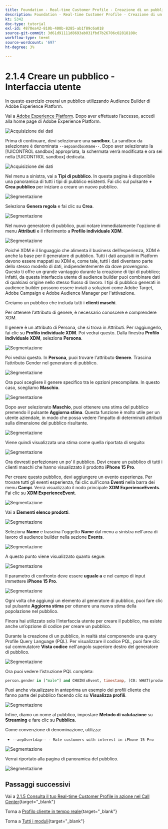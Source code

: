 ```yaml
---
title: Foundation - Real-time Customer Profile - Creazione di un pubblico - Interfaccia utente
description: Foundation - Real-time Customer Profile - Creazione di un pubblico - Interfaccia utente
kt: 5342
doc-type: tutorial
exl-id: 4870ea42-810b-400b-8285-ab1f89c6a018
source-git-commit: 3d61d91111d8693ab031fbd7b26706c02818108c
workflow-type: tm+mt
source-wordcount: '697'
ht-degree: 3%

---
```


# 2.1.4 Creare un pubblico - Interfaccia utente

In questo esercizio creerai un pubblico utilizzando Audience Builder di Adobe Experience Platform.

Vai a [Adobe Experience Platform](https://experience.adobe.com/platform). Dopo aver effettuato l’accesso, accedi alla home page di Adobe Experience Platform.

![Acquisizione dei dati](./../../../../modules/delivery-activation/datacollection/dc1.2/images/home.png)

Prima di continuare, devi selezionare una **sandbox**. La sandbox da selezionare è denominata ``--aepSandboxName--``. Dopo aver selezionato la [!UICONTROL sandbox] appropriata, la schermata verrà modificata e ora sei nella [!UICONTROL sandbox] dedicata.

![Acquisizione dei dati](./../../../../modules/delivery-activation/datacollection/dc1.2/images/sb1.png)

Nel menu a sinistra, vai a **Tipi di pubblico**. In questa pagina è disponibile una panoramica di tutti i tipi di pubblico esistenti. Fai clic sul pulsante **+ Crea pubblico** per iniziare a creare un nuovo pubblico.

![Segmentazione](./images/menuseg.png)

Seleziona **Genera regola** e fai clic su **Crea**.

![Segmentazione](./images/menusegbr.png)

Nel nuovo generatore di pubblico, puoi notare immediatamente l&#39;opzione di menu **Attributi** e il riferimento a **Profilo individuale XDM**.

![Segmentazione](./images/segmentationui.png)

Poiché XDM è il linguaggio che alimenta il business dell’esperienza, XDM è anche la base per il generatore di pubblico. Tutti i dati acquisiti in Platform devono essere mappati su XDM e, come tale, tutti i dati diventano parte dello stesso modello di dati, indipendentemente da dove provengono. Questo ti offre un grande vantaggio durante la creazione di tipi di pubblico; infatti, da questa interfaccia utente di audience builder puoi combinare dati di qualsiasi origine nello stesso flusso di lavoro. I tipi di pubblico generati in audience builder possono essere inviati a soluzioni come Adobe Target, Adobe Campaign e Adobe Audience Manager per l&#39;attivazione.

Creiamo un pubblico che includa tutti i **clienti maschi**.

Per ottenere l’attributo di genere, è necessario conoscere e comprendere XDM.

Il genere è un attributo di Persona, che si trova in Attributi. Per raggiungerlo, fai clic su **Profilo individuale XDM**. Poi vedrai questo. Dalla finestra **Profilo individuale XDM**, seleziona **Persona**.

![Segmentazione](./images/person.png)

Poi vedrai questo. In **Persona**, puoi trovare l&#39;attributo **Genere**. Trascina l’attributo Gender nel generatore di pubblico.

![Segmentazione](./images/gender.png)

Ora puoi scegliere il genere specifico tra le opzioni precompilate. In questo caso, scegliamo **Maschio**.

![Segmentazione](./images/genderselection.png)

Dopo aver selezionato **Maschio**, puoi ottenere una stima del pubblico premendo il pulsante **Aggiorna stima**. Questa funzione è molto utile per un utente aziendale, in modo che possa vedere l’impatto di determinati attributi sulla dimensione del pubblico risultante.

![Segmentazione](./images/segmentpreview.png)

Viene quindi visualizzata una stima come quella riportata di seguito:

![Segmentazione](./images/segmentpreviewest.png)

Ora dovresti perfezionare un po’ il pubblico. Devi creare un pubblico di tutti i clienti maschi che hanno visualizzato il prodotto **iPhone 15 Pro**.

Per creare questo pubblico, devi aggiungere un evento esperienza. Per trovare tutti gli eventi esperienza, fai clic sull&#39;icona **Eventi** nella barra dei menu **Campi**. Verrà visualizzato il nodo principale **XDM ExperienceEvents**. Fai clic su **XDM ExperienceEvent**.

![Segmentazione](./images/findee.png)

Vai a **Elementi elenco prodotti**.

![Segmentazione](./images/plitems.png)

Seleziona **Name** e trascina l&#39;oggetto **Name** dal menu a sinistra nell&#39;area di lavoro di audience builder nella sezione **Events**.

![Segmentazione](./images/eeweb.png)

A questo punto viene visualizzato quanto segue:

![Segmentazione](./images/eewebpdtlname.png)

Il parametro di confronto deve essere **uguale a** e nel campo di input immettere **iPhone 15 Pro**.

![Segmentazione](./images/pv.png)

Ogni volta che aggiungi un elemento al generatore di pubblico, puoi fare clic sul pulsante **Aggiorna stima** per ottenere una nuova stima della popolazione nel pubblico.

Finora hai utilizzato solo l’interfaccia utente per creare il pubblico, ma esiste anche un’opzione di codice per creare un pubblico.

Durante la creazione di un pubblico, in realtà stai componendo una query Profile Query Language (PQL). Per visualizzare il codice PQL, puoi fare clic sul commutatore **Vista codice** nell&#39;angolo superiore destro del generatore di pubblico.

![Segmentazione](./images/codeview.png)

Ora puoi vedere l’istruzione PQL completa:

```sql
person.gender in ["male"] and CHAIN(xEvent, timestamp, [C0: WHAT(productListItems.exists(name.equals("iPhone 15 Pro", false)))])
```

Puoi anche visualizzare in anteprima un esempio dei profili cliente che fanno parte del pubblico facendo clic su **Visualizza profili**.

![Segmentazione](./images/previewprofilesdtl.png)

Infine, diamo un nome al pubblico,
impostare **Metodo di valutazione** su **Streaming** e fare clic su **Pubblica**.

Come convenzione di denominazione, utilizza:

- `--aepUserLdap-- - Male customers with interest in iPhone 15 Pro`

![Segmentazione](./images/segmentname.png)

Verrai riportato alla pagina di panoramica del pubblico.

![Segmentazione](./images/savedsegment.png)

## Passaggi successivi

Vai a [2.1.5 Consulta il tuo Real-time Customer Profile in azione nel Call Center](./ex5.md){target="_blank"}

Torna a [Profilo cliente in tempo reale](./real-time-customer-profile.md){target="_blank"}

Torna a [Tutti i moduli](./../../../../overview.md){target="_blank"}
